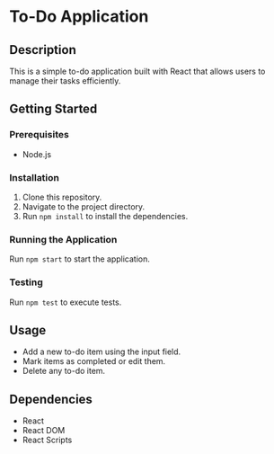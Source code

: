 # To-Do Application

## Description
This is a simple to-do application built with React that allows users to manage their tasks efficiently.

## Getting Started

### Prerequisites
- Node.js

### Installation
1. Clone this repository.
2. Navigate to the project directory.
3. Run `npm install` to install the dependencies.

### Running the Application
Run `npm start` to start the application.

### Testing
Run `npm test` to execute tests.

## Usage
- Add a new to-do item using the input field.
- Mark items as completed or edit them.
- Delete any to-do item.

## Dependencies
- React
- React DOM
- React Scripts
